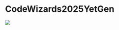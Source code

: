 # CodeWizards2025YetGen


<img src = "https://miro.medium.com/v2/resize:fit:910/1*jbz6ImV3RT_vNzSvSHW_Fg.png">